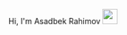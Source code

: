 Hi, I'm Asadbek Rahimov <img src="https://media0.giphy.com/media/gM5qFksULw54NMWyry/200w.webp?cid=ecf05e47pyj6wfozhlvlr60e77o7t83smguf9781s4wvoytx&rid=200w.webp&ct=s" width="27px">

